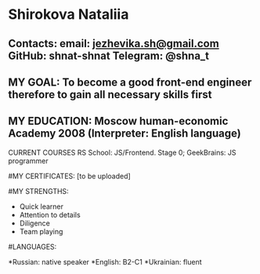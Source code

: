 # **Shirokova Nataliia**
## Contacts: email: jezhevika.sh@gmail.com GitHub: shnat-shnat Telegram: @shna_t

## MY GOAL: To become a good front-end engineer therefore to gain all necessary skills first

## MY EDUCATION: Moscow human-economic Academy 2008 (Interpreter: English language)

CURRENT COURSES RS School: JS/Frontend. Stage 0; GeekBrains: JS programmer

#MY CERTIFICATES: [to be uploaded]

#MY STRENGTHS:

- Quick learner
- Attention to details
- Diligence
- Team playing

#LANGUAGES: 

*Russian: native speaker 
*English: B2-C1 
*Ukrainian: fluent
